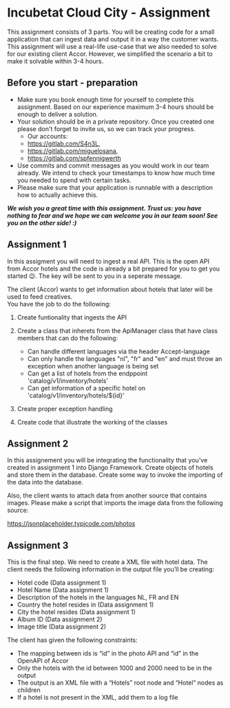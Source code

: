 # Incubetat Cloud City - Assignment

This assignment consists of 3 parts. You will be creating code for a small application that can ingest data and 
output it in a way the customer wants. This assignment will use a real-life use-case that we also needed to solve 
for our existing client Accor. However, we simplified the scenario a bit to make it solvable within 3-4 hours.


## Before you start - preparation

- Make sure you book enough time for yourself to complete this assignment. Based on our experience maximum 3-4 hours should be enough to deliver a solution.
- Your solution should be in a private repository. Once you created one please don't forget to invite us, so we can track your progress. 
  - Our accounts: 
  - https://gitlab.com/S4n3L, 
  - https://gitlab.com/miguelosana, 
  - https://gitlab.com/spfennigwerth
- Use commits and commit messages as you would work in our team already. We intend to check your timestamps to know how much time you needed to spend with certain tasks.
- Please make sure that your application is runnable with a description how to actually achieve this.

***We wish you a great time with this assignment. Trust us: you have nothing to fear and we hope we can welcome you in our team soon! See you on the other side! :)***


## Assignment 1
In this assigment you will need to ingest a real API. This is the open API from Accor hotels and the code is already
a bit prepared for you to get you started 😉. The key will be sent to you in a seperate message.

The client (Accor) wants to get information about hotels that later will be used to feed creatives.  
You have the job to do the following:

1. Create funtionality that ingests the API 
2. Create a class that inherets from the ApiManager class that have class members that can do the following:

   - Can handle different languages via the header Accept-language
   - Can only handle the languages "nl", "fr" and "en" and must throw an exception
          when another language is being set
   - Can get a list of hotels from the endppoint 'catalog/v1/inventory/hotels' 
   - Can get information of a specific hotel on 'catalog/v1/inventory/hotels/${id}'
3. Create proper exception handling
4. Create code that illustrate the working of the classes

## Assignment 2
In this assignement you will be integrating the functionality that you've created in assignment 1 into 
Django Framework. Create objects of hotels and store them in the database. Create some way to invoke the
importing of the data into the database.

Also, the client wants to attach data from another source that contains images. Please make a script that 
imports the image data from the following source:

 https://jsonplaceholder.typicode.com/photos
 
## Assignment 3
This is the final step. We need to create a XML file with hotel data. 
The client needs the following information in the output file you’ll be creating:
- Hotel code (Data assignment 1)
- Hotel Name (Data assignment 1)
- Description of the hotels in the languages NL, FR and EN
- Country the hotel resides in (Data assignment 1)
- City the hotel resides (Data assignment 1)
- Album ID (Data assignment 2)
- Image title (Data assignment 2)

The client has given the following constraints:
- The mapping between ids is “id” in the photo API and “id” in the OpenAPI of Accor
- Only the hotels with the id between 1000 and 2000 need to be in the output
- The output is an XML file with a “Hotels” root node and “Hotel” nodes as children
- If a hotel is not present in the XML, add them to a log file


